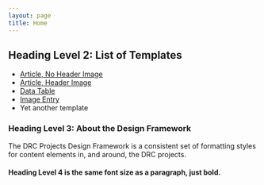 ```yaml
---
layout: page
title: Home
---
```

## Heading Level 2: List of Templates

* [Article, No Header Image](/design-framework/article-no-header-image.html)
* [Article, Header Image](/design-framework/article-header-image.html)
* [Data Table](/design-framework/data-table.html)
* [Image Entry](/design-framework/images/urban-coyote)
* Yet another template

### Heading Level 3: About the Design Framework

The DRC Projects Design Framework is a consistent set of formatting styles for content elements in, and around, the DRC projects.

#### Heading Level 4 is the same font size as a paragraph, just bold.